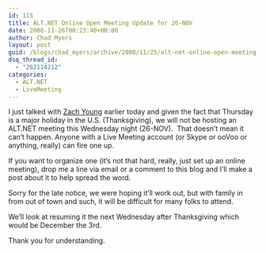 ```yaml
---
id: 115
title: ALT.NET Online Open Meeting Update for 26-NOV
date: 2008-11-26T00:23:40+00:00
author: Chad Myers
layout: post
guid: /blogs/chad_myers/archive/2008/11/25/alt-net-online-open-meeting-update-for-26-nov.aspx
dsq_thread_id:
  - "262114212"
categories:
  - ALT.NET
  - LiveMeeting
---
```

I just talked with [Zach Young](http://zachariahyoung.com/zy/post/2008/11/Second-ALTNet-Livemeeting-on-19-Nov-2008.aspx) earlier today and given the fact that Thursday is a major holiday in the U.S. (Thanksgiving), we will not be hosting an ALT.NET meeting this Wednesday night (26-NOV).&#160; That doesn’t mean it can’t happen. Anyone with a Live Meeting account (or Skype or ooVoo or anything, really) can fire one up.&#160; 

If you want to organize one (it’s not that hard, really, just set up an online meeting), drop me a line via email or a comment to this blog and I’ll make a post about it to help spread the word.

Sorry for the late notice, we were hoping it’ll work out, but with family in from out of town and such, it will be difficult for many folks to attend. 

We’ll look at resuming it the next Wednesday after Thanksgiving which would be December the 3rd.

Thank you for understanding.
